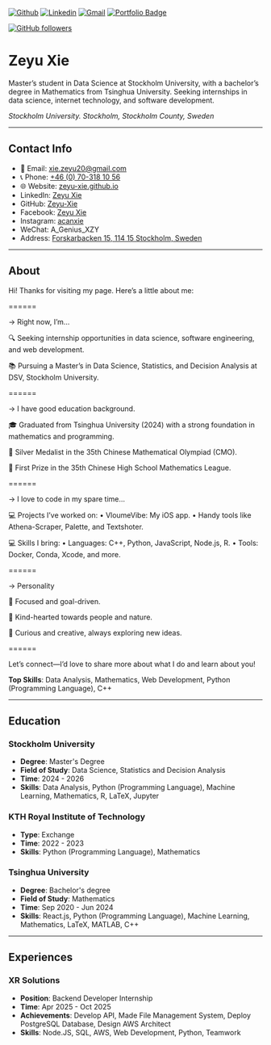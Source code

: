 [![Github](https://img.shields.io/badge/-Github-000?style=for-the-badge&logo=Github&logoColor=white)](https://github.com/Zeyu-Xie) [![Linkedin](https://img.shields.io/badge/-LinkedIn-blue?style=for-the-badge&logo=Linkedin&logoColor=white)](https://www.linkedin.com/in/zeyu-xie/) [![Gmail](https://img.shields.io/badge/-Gmail-c14438?style=for-the-badge&logo=Gmail&logoColor=white)](mailto:xie.zeyu20@gmail.com) [![Portfolio Badge](http://img.shields.io/badge/Portfolio-orange?style=for-the-badge&logoColor=white)](https://Zeyu-Xie.github.io)

[![GitHub followers](https://img.shields.io/github/followers/Zeyu-Xie?style=for-the-badge)](https://github.com/Zeyu-Xie?tab=followers)

# Zeyu Xie

Master’s student in Data Science at Stockholm University, with a bachelor’s degree in Mathematics from Tsinghua University. Seeking internships in data science, internet technology, and software development.

*Stockholm University. Stockholm, Stockholm County, Sweden*

---

## Contact Info

- 📧 Email: [xie.zeyu20@gmail.com](mailto:xie.zeyu20@gmail.com)
- 📞 Phone: [+46 (0) 70-318 10 56](tel:+460703181056)
- 🌐 Website: [zeyu-xie.github.io](https://zeyu-xie.github.io)
- LinkedIn: [Zeyu Xie](https://www.linkedin.com/in/zeyu-xie)
- GitHub: [Zeyu-Xie](https://github.com/Zeyu-Xie)
- Facebook: [Zeyu Xie](https://www.facebook.com/profile.php?id=100074450301226)
- Instagram: [acanxie](https://www.instagram.com/acanxie/)
- WeChat: A_Genius_XZY
- Address: [Forskarbacken 15, 114 15 Stockholm, Sweden](https://maps.app.goo.gl/Y9rKbTeWLCVW9uPa6)

---

## About

Hi! Thanks for visiting my page. Here’s a little about me:

======

-> Right now, I’m…

🔍 Seeking internship opportunities in data science, software engineering, and web development.

📚 Pursuing a Master’s in Data Science, Statistics, and Decision Analysis at DSV, Stockholm University.

======

-> I have good education background.

🎓 Graduated from Tsinghua University (2024) with a strong foundation in mathematics and programming.

🏅 Silver Medalist in the 35th Chinese Mathematical Olympiad (CMO).

🏅 First Prize in the 35th Chinese High School Mathematics League.

======

-> I love to code in my spare time…

💻 Projects I’ve worked on:
 • VloumeVibe: My iOS app.
 • Handy tools like Athena-Scraper, Palette, and Textshoter.

💻 Skills I bring:
 • Languages: C++, Python, JavaScript, Node.js, R.
 • Tools: Docker, Conda, Xcode, and more.

======

-> Personality

🎯 Focused and goal-driven.

🐶 Kind-hearted towards people and nature.

🤔 Curious and creative, always exploring new ideas.

======

Let’s connect—I’d love to share more about what I do and learn about you!

**Top Skills**: Data Analysis, Mathematics, Web Development, Python (Programming Language), C++

---

## Education

### Stockholm University

- **Degree**: Master's Degree
- **Field of Study**: Data Science, Statistics and Decision Analysis
- **Time**: 2024 - 2026
- **Skills**: Data Analysis, Python (Programming Language), Machine Learning, Mathematics, R, LaTeX, Jupyter

### KTH Royal Institute of Technology

- **Type**: Exchange
- **Time**: 2022 - 2023
- **Skills**: Python (Programming Language), Mathematics

### Tsinghua University

- **Degree**: Bachelor's degree
- **Field of Study**: Mathematics
- **Time**: Sep 2020 - Jun 2024
- **Skills**: React.js, Python (Programming Language), Machine Learning, Mathematics, LaTeX, MATLAB, C++

---

## Experiences

### XR Solutions

- **Position**: Backend Developer Internship
- **Time**: Apr 2025 - Oct 2025
- **Achievements**: Develop API, Made File Management System, Deploy PostgreSQL Database, Design AWS Architect
- **Skills**: Node.JS, SQL, AWS, Web Development, Python, Teamwork
